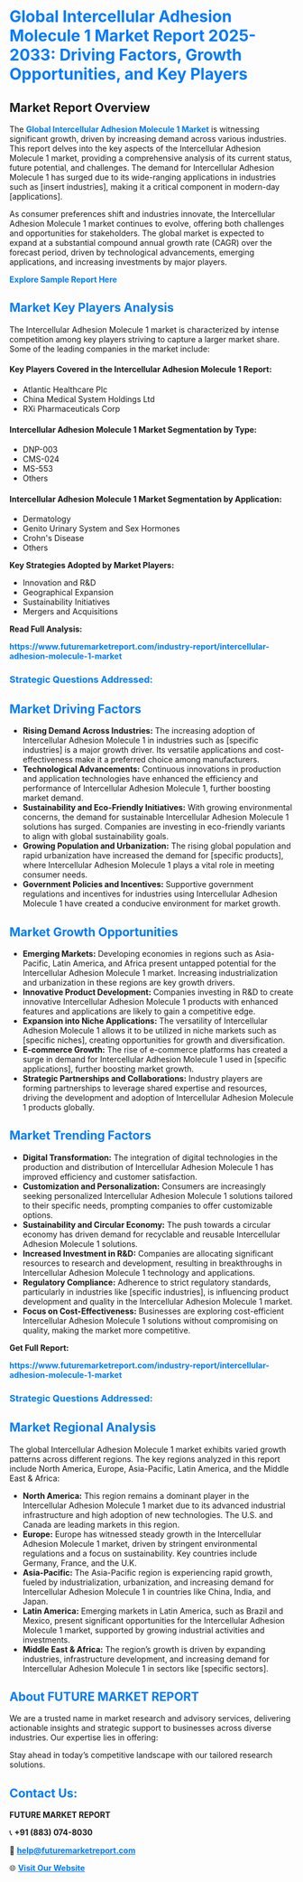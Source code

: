 <h1 style="color: #007BFF;">Global Intercellular Adhesion Molecule 1 Market Report 2025-2033: Driving Factors, Growth Opportunities, and Key Players</h1>

<section id="overview">
<h2>Market Report Overview</h2>
<p>The <a href="https://www.futuremarketreport.com/industry-report/intercellular-adhesion-molecule-1-market" style="color: #007BFF; text-decoration: none;"><strong>Global Intercellular Adhesion Molecule 1 Market</strong></a> is witnessing significant growth, driven by increasing demand across various industries. This report delves into the key aspects of the Intercellular Adhesion Molecule 1 market, providing a comprehensive analysis of its current status, future potential, and challenges. The demand for Intercellular Adhesion Molecule 1 has surged due to its wide-ranging applications in industries such as [insert industries], making it a critical component in modern-day [applications].</p>
<p>As consumer preferences shift and industries innovate, the Intercellular Adhesion Molecule 1 market continues to evolve, offering both challenges and opportunities for stakeholders. The global market is expected to expand at a substantial compound annual growth rate (CAGR) over the forecast period, driven by technological advancements, emerging applications, and increasing investments by major players.</p>
</section>

<section id="overview">
<p><a href="https://www.futuremarketreport.com/request-sample/reportId=86260" style="color: #007BFF; text-decoration: none;"><strong>Explore Sample Report Here</strong></a></p>
</section>

<section id="key-players">
<h2 style="color: #007BFF;">Market Key Players Analysis</h2>
<p>The Intercellular Adhesion Molecule 1 market is characterized by intense competition among key players striving to capture a larger market share. Some of the leading companies in the market include:</p>
<h4>Key Players Covered in the Intercellular Adhesion Molecule 1 Report:</h4>
<ul><li>Atlantic Healthcare Plc</li><li>China Medical System Holdings Ltd</li><li>RXi Pharmaceuticals Corp</li></ul>
<h4>Intercellular Adhesion Molecule 1 Market Segmentation by Type:</h4>
<ul><li>DNP-003</li><li>CMS-024</li><li>MS-553</li><li>Others</li></ul>

<h4>Intercellular Adhesion Molecule 1 Market Segmentation by Application:</h4>
<ul><li>Dermatology</li><li>Genito Urinary System and Sex Hormones</li><li>Crohn&#039;s Disease</li><li>Others</li></ul>
<p><strong>Key Strategies Adopted by Market Players:</strong></p>
<ul>
<li>Innovation and R&D</li>
<li>Geographical Expansion</li>
<li>Sustainability Initiatives</li>
<li>Mergers and Acquisitions</li>
</ul>
</section>

<section>
<p><strong>Read Full Analysis: </strong></p><a href="https://www.futuremarketreport.com/industry-report/intercellular-adhesion-molecule-1-market" style="color: #007BFF; text-decoration: none;"><strong>https://www.futuremarketreport.com/industry-report/intercellular-adhesion-molecule-1-market</strong></a>
<h3 style="color: #007BFF;">Strategic Questions Addressed:</h3>
</section>

<section id="driving-factors">
<h2 style="color: #007BFF;">Market Driving Factors</h2>
<ul>
<li><strong>Rising Demand Across Industries:</strong> The increasing adoption of Intercellular Adhesion Molecule 1 in industries such as [specific industries] is a major growth driver. Its versatile applications and cost-effectiveness make it a preferred choice among manufacturers.</li>
<li><strong>Technological Advancements:</strong> Continuous innovations in production and application technologies have enhanced the efficiency and performance of Intercellular Adhesion Molecule 1, further boosting market demand.</li>
<li><strong>Sustainability and Eco-Friendly Initiatives:</strong> With growing environmental concerns, the demand for sustainable Intercellular Adhesion Molecule 1 solutions has surged. Companies are investing in eco-friendly variants to align with global sustainability goals.</li>
<li><strong>Growing Population and Urbanization:</strong> The rising global population and rapid urbanization have increased the demand for [specific products], where Intercellular Adhesion Molecule 1 plays a vital role in meeting consumer needs.</li>
<li><strong>Government Policies and Incentives:</strong> Supportive government regulations and incentives for industries using Intercellular Adhesion Molecule 1 have created a conducive environment for market growth.</li>
</ul>
</section>

<section id="growth-opportunities">
<h2 style="color: #007BFF;">Market Growth Opportunities</h2>
<ul>
<li><strong>Emerging Markets:</strong> Developing economies in regions such as Asia-Pacific, Latin America, and Africa present untapped potential for the Intercellular Adhesion Molecule 1 market. Increasing industrialization and urbanization in these regions are key growth drivers.</li>
<li><strong>Innovative Product Development:</strong> Companies investing in R&D to create innovative Intercellular Adhesion Molecule 1 products with enhanced features and applications are likely to gain a competitive edge.</li>
<li><strong>Expansion into Niche Applications:</strong> The versatility of Intercellular Adhesion Molecule 1 allows it to be utilized in niche markets such as [specific niches], creating opportunities for growth and diversification.</li>
<li><strong>E-commerce Growth:</strong> The rise of e-commerce platforms has created a surge in demand for Intercellular Adhesion Molecule 1 used in [specific applications], further boosting market growth.</li>
<li><strong>Strategic Partnerships and Collaborations:</strong> Industry players are forming partnerships to leverage shared expertise and resources, driving the development and adoption of Intercellular Adhesion Molecule 1 products globally.</li>
</ul>
</section>

<section id="trending-factors">
<h2 style="color: #007BFF;">Market Trending Factors</h2>
<ul>
<li><strong>Digital Transformation:</strong> The integration of digital technologies in the production and distribution of Intercellular Adhesion Molecule 1 has improved efficiency and customer satisfaction.</li>
<li><strong>Customization and Personalization:</strong> Consumers are increasingly seeking personalized Intercellular Adhesion Molecule 1 solutions tailored to their specific needs, prompting companies to offer customizable options.</li>
<li><strong>Sustainability and Circular Economy:</strong> The push towards a circular economy has driven demand for recyclable and reusable Intercellular Adhesion Molecule 1 solutions.</li>
<li><strong>Increased Investment in R&D:</strong> Companies are allocating significant resources to research and development, resulting in breakthroughs in Intercellular Adhesion Molecule 1 technology and applications.</li>
<li><strong>Regulatory Compliance:</strong> Adherence to strict regulatory standards, particularly in industries like [specific industries], is influencing product development and quality in the Intercellular Adhesion Molecule 1 market.</li>
<li><strong>Focus on Cost-Effectiveness:</strong> Businesses are exploring cost-efficient Intercellular Adhesion Molecule 1 solutions without compromising on quality, making the market more competitive.</li>
</ul>
</section>

<section>
<p><strong>Get Full Report: </strong></p><a href="https://www.futuremarketreport.com/industry-report/intercellular-adhesion-molecule-1-market" style="color: #007BFF; text-decoration: none;"><strong>https://www.futuremarketreport.com/industry-report/intercellular-adhesion-molecule-1-market</strong></a>
<h3 style="color: #007BFF;">Strategic Questions Addressed:</h3>
</section>


<section id="regional-analysis">
<h2 style="color: #007BFF;">Market Regional Analysis</h2>
<p>The global Intercellular Adhesion Molecule 1 market exhibits varied growth patterns across different regions. The key regions analyzed in this report include North America, Europe, Asia-Pacific, Latin America, and the Middle East & Africa:</p>
<ul>
<li><strong>North America:</strong> This region remains a dominant player in the Intercellular Adhesion Molecule 1 market due to its advanced industrial infrastructure and high adoption of new technologies. The U.S. and Canada are leading markets in this region.</li>
<li><strong>Europe:</strong> Europe has witnessed steady growth in the Intercellular Adhesion Molecule 1 market, driven by stringent environmental regulations and a focus on sustainability. Key countries include Germany, France, and the U.K.</li>
<li><strong>Asia-Pacific:</strong> The Asia-Pacific region is experiencing rapid growth, fueled by industrialization, urbanization, and increasing demand for Intercellular Adhesion Molecule 1 in countries like China, India, and Japan.</li>
<li><strong>Latin America:</strong> Emerging markets in Latin America, such as Brazil and Mexico, present significant opportunities for the Intercellular Adhesion Molecule 1 market, supported by growing industrial activities and investments.</li>
<li><strong>Middle East & Africa:</strong> The region’s growth is driven by expanding industries, infrastructure development, and increasing demand for Intercellular Adhesion Molecule 1 in sectors like [specific sectors].</li>
</ul>
</section>

<footer>
<h2 style="color: #007BFF;">About FUTURE MARKET REPORT</h2>
<p>We are a trusted name in market research and advisory services, delivering actionable insights and strategic support to businesses across diverse industries. Our expertise lies in offering:</p>

<p>Stay ahead in today’s competitive landscape with our tailored research solutions.</p>

<h2 style="color: #007BFF;">Contact Us:</h2>
<p><strong>FUTURE MARKET REPORT</strong></p>
<p>📞 <strong>+91 (883) 074-8030</strong></p>
<p>📧 <strong><a href="mailto:help@futuremarketreport.com" style="color: #007BFF;">help@futuremarketreport.com</a></strong></p>
<p>🌐 <strong><a href="https://www.futuremarketreport.com/" style="color: #007BFF;">Visit Our Website</a></strong></p>
</footer>